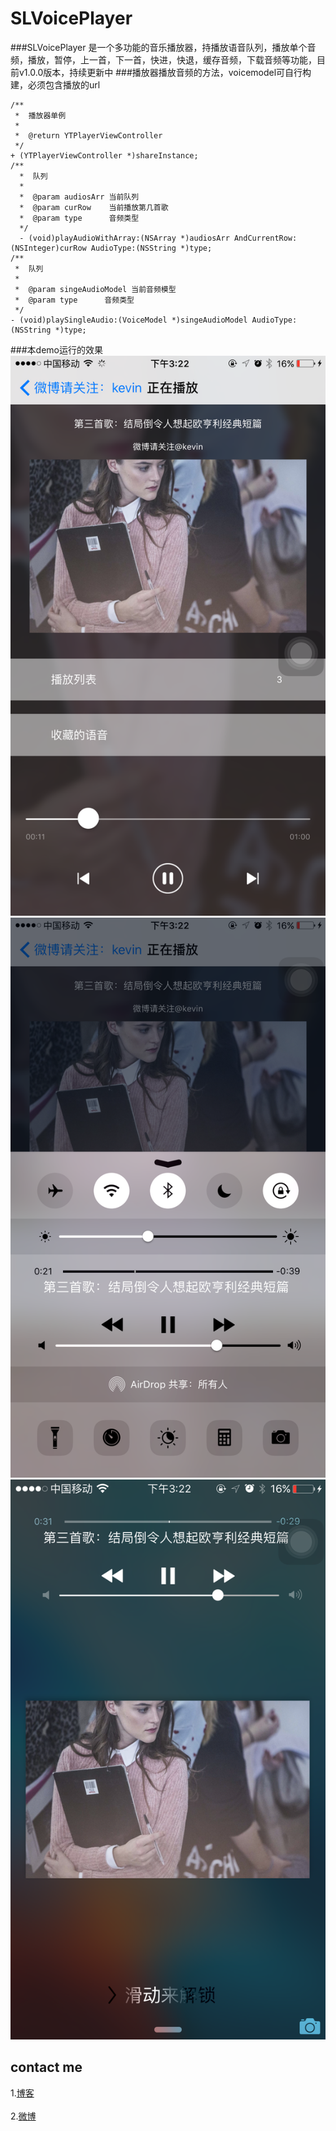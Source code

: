 # SLVoicePlayer
###SLVoicePlayer 是一个多功能的音乐播放器，持播放语音队列，播放单个音频，播放，暂停，上一首，下一首，快进，快退，缓存音频，下载音频等功能，目前v1.0.0版本，持续更新中
###播放器播放音频的方法，voicemodel可自行构建，必须包含播放的url

    /**
     *  播放器单例
     *
     *  @return YTPlayerViewController
     */
    + (YTPlayerViewController *)shareInstance;
    /**
      *  队列
      *
      *  @param audiosArr 当前队列
      *  @param curRow    当前播放第几首歌
      *  @param type      音频类型
      */
      - (void)playAudioWithArray:(NSArray *)audiosArr AndCurrentRow:(NSInteger)curRow AudioType:(NSString *)type;
    /**
     *  队列
     *
     *  @param singeAudioModel 当前音频模型
     *  @param type      音频类型
     */
    - (void)playSingleAudio:(VoiceModel *)singeAudioModel AudioType:(NSString *)type;
###本demo运行的效果
![github](https://github.com/1kevins/SLVoicePlayer/blob/master/IMG_0183.PNG?raw=true "github") 
![github](https://github.com/1kevins/SLVoicePlayer/blob/master/IMG_0184.PNG?raw=true "github") 
![github](https://github.com/1kevins/SLVoicePlayer/blob/master/IMG_0185.PNG?raw=true "github") 

## contact me  
1.[博客](http://christmascat.lofter.com)<br />  
2.[微博](http://weibo.com/3388333772/profile?topnav=1&wvr=6)<br />  

